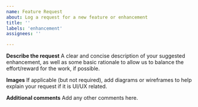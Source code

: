 ```yaml
---
name: Feature Request
about: Log a request for a new feature or enhancement
title: ''
labels: 'enhancement'
assignees: ''

---
```


**Describe the request**
A clear and concise description of your suggested enhancement, as well as some basic rationale to allow us to balance the effort/reward for the work, if possible.

**Images**
If applicable (but not required), add diagrams or wireframes to help explain your request if it is UI/UX related.

**Additional comments**
Add any other comments here.
